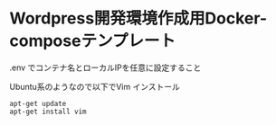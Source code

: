 # Wordpress開発環境作成用Docker-composeテンプレート

.env でコンテナ名とローカルIPを任意に設定すること

Ubuntu系のようなので以下でVim インストール
```
apt-get update
apt-get install vim
```
